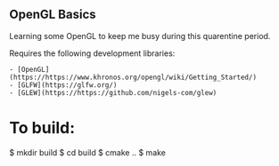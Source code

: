 ## OpenGL Basics

Learning some OpenGL to keep me busy during this quarentine period.

Requires the following development libraries:

	- [OpenGL](https://https://www.khronos.org/opengl/wiki/Getting_Started/)
	- [GLFW](https://glfw.org/)
	- [GLEW](https://https://github.com/nigels-com/glew)

# To build:

$ mkdir build
$ cd build
$ cmake ..
$ make

